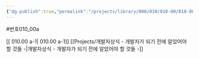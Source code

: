 ```yaml
---
{"dg-publish":true,"permalink":"/projects/library/000/010/010-00/010-00-a/","noteIcon":"0","created":"2023-12-28T00:48:32.658+09:00","updated":"2024-01-26T17:56:58.958+09:00"}
---
```


#번호010_00a


[[ 010.00 a-1\| 010.00 a-1]]  [[Projects/개발자상식 - 개발자가 되기 전에 알았어야 할 것들 -\|개발자상식 - 개발자가 되기 전에 알았어야 할 것들 -]]